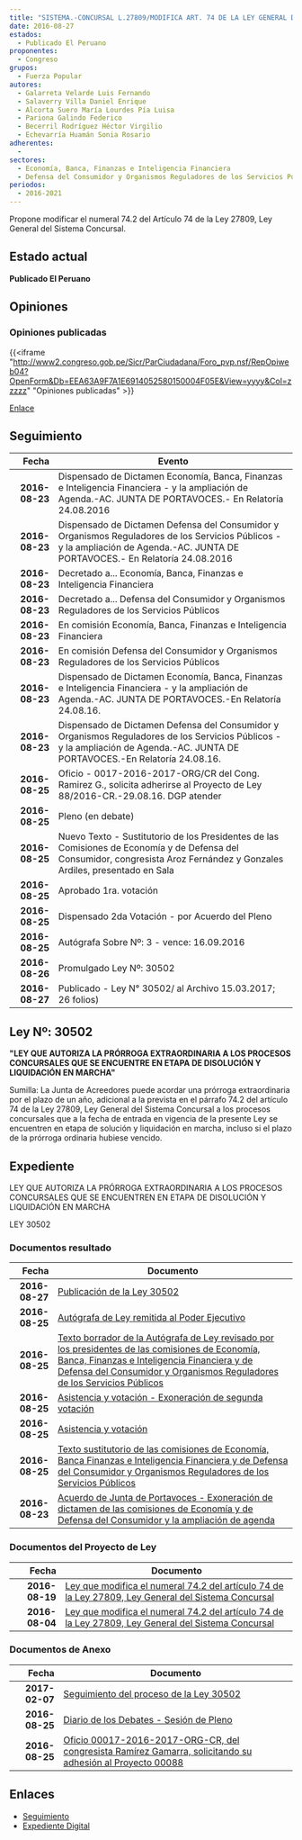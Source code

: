 ```yaml
---
title: "SISTEMA.-CONCURSAL L.27809/MODIFICA ART. 74 DE LA LEY GENERAL DEL...."
date: 2016-08-27
estados: 
  - Publicado El Peruano
proponentes: 
  - Congreso
grupos: 
  - Fuerza Popular
autores: 
  - Galarreta Velarde Luis Fernando
  - Salaverry Villa Daniel Enrique
  - Alcorta Suero María Lourdes Pía Luisa
  - Pariona Galindo Federico
  - Becerril Rodríguez Héctor Virgilio
  - Echevarría Huamán Sonia Rosario
adherentes: 
  - 
sectores: 
  - Economía, Banca, Finanzas e Inteligencia Financiera
  - Defensa del Consumidor y Organismos Reguladores de los Servicios Públicos
periodos: 
  - 2016-2021
---
```


Propone modificar el numeral 74.2 del Artículo 74 de la Ley 27809, Ley General del Sistema Concursal.


## Estado actual

**Publicado El Peruano**

## Opiniones

### Opiniones publicadas

{{<iframe "http://www2.congreso.gob.pe/Sicr/ParCiudadana/Foro_pvp.nsf/RepOpiweb04?OpenForm&Db=EEA63A9F7A1E6914052580150004F05E&View=yyyy&Col=zzzzz" "Opiniones publicadas" >}}

[Enlace](http://www2.congreso.gob.pe/Sicr/ParCiudadana/Foro_pvp.nsf/RepOpiweb04?OpenForm&Db=EEA63A9F7A1E6914052580150004F05E&View=yyyy&Col=zzzzz)

## Seguimiento

| Fecha | Evento |
|------:|--------|
| **2016-08-23** | Dispensado de Dictamen Economía, Banca, Finanzas e Inteligencia Financiera - y la ampliación de Agenda.-AC. JUNTA DE PORTAVOCES.- En Relatoría 24.08.2016|
| **2016-08-23** | Dispensado de Dictamen Defensa del Consumidor y Organismos Reguladores de los Servicios Públicos - y la ampliación de Agenda.-AC. JUNTA DE PORTAVOCES.- En Relatoría 24.08.2016|
| **2016-08-23** | Decretado a... Economía, Banca, Finanzas e Inteligencia Financiera|
| **2016-08-23** | Decretado a... Defensa del Consumidor y Organismos Reguladores de los Servicios Públicos|
| **2016-08-23** | En comisión Economía, Banca, Finanzas e Inteligencia Financiera|
| **2016-08-23** | En comisión Defensa del Consumidor y Organismos Reguladores de los Servicios Públicos|
| **2016-08-23** | Dispensado de Dictamen Economía, Banca, Finanzas e Inteligencia Financiera - y la ampliación de Agenda.-AC. JUNTA DE PORTAVOCES.-En Relatoría 24.08.16.|
| **2016-08-23** | Dispensado de Dictamen Defensa del Consumidor y Organismos Reguladores de los Servicios Públicos - y la ampliación de Agenda.-AC. JUNTA DE PORTAVOCES.-En Relatoría 24.08.16.|
| **2016-08-25** | Oficio - 0017-2016-2017-ORG/CR del Cong. Ramirez G., solicita adherirse al Proyecto de Ley 88/2016-CR.-29.08.16. DGP atender|
| **2016-08-25** | Pleno (en debate)|
| **2016-08-25** | Nuevo Texto - Sustitutorio de los Presidentes de las Comisiones de Economía y de Defensa del Consumidor, congresista Aroz Fernández y Gonzales Ardiles, presentado en Sala|
| **2016-08-25** | Aprobado 1ra. votación|
| **2016-08-25** | Dispensado 2da Votación - por Acuerdo del Pleno|
| **2016-08-25** | Autógrafa Sobre Nº: 3 - vence: 16.09.2016|
| **2016-08-26** | Promulgado Ley Nº: 30502|
| **2016-08-27** | Publicado - Ley N° 30502/ al Archivo 15.03.2017; 26 folios)|

## Ley Nº: 30502

**"LEY QUE AUTORIZA LA PRÓRROGA EXTRAORDINARIA A LOS PROCESOS CONCURSALES QUE SE ENCUENTRE EN ETAPA DE DISOLUCIÓN Y LIQUIDACIÓN EN MARCHA"**

Sumilla: La Junta de Acreedores puede acordar una prórroga extraordinaria por el plazo de un año, adicional a la prevista en el párrafo 74.2 del artículo 74 de la Ley 27809, Ley General del Sistema Concursal a los procesos concursales que a la fecha de entrada en vigencia de la presente Ley se encuentren en etapa de solución y liquidación en marcha, incluso si el plazo de la prórroga ordinaria hubiese vencido.


## Expediente

LEY QUE AUTORIZA LA PRÓRROGA EXTRAORDINARIA A LOS PROCESOS CONCURSALES QUE SE ENCUENTREN EN ETAPA DE DISOLUCIÓN Y LIQUIDACIÓN EN MARCHA

LEY 30502


### Documentos resultado

| Fecha | Documento |
|------:|--------|
| **2016-08-27** | [Publicación de la Ley 30502](http://www.leyes.congreso.gob.pe/Documentos/2016_2021/ADLP/Normas_Legales/30502-LEY.pdf) |
| **2016-08-25** | [Autógrafa de Ley remitida al Poder Ejecutivo](http://www.leyes.congreso.gob.pe/Documentos/2016_2021/ADLP/Texto_Aprobado/AU0000220160825.pdf) |
| **2016-08-25** | [Texto borrador de la Autógrafa de Ley revisado por los presidentes de las comisiones de Economía, Banca, Finanzas e Inteligencia Financiera y de Defensa del Consumidor y Organismos Reguladores de los Servicios Públicos](http://www2.congreso.gob.pe/Sicr/TraDocEstProc/Contdoc03_2011.nsf/0/14a4f102dc186450052580c000787b85/$FILE/BAU0000220160825.pdf) |
| **2016-08-25** | [Asistencia y votación - Exoneración de segunda votación](http://www.leyes.congreso.gob.pe/Documentos/2016_2021/Asistencia_y_Votacion/Proyectos_de_Ley/Exoneracion_de_Segunda_Votacion/ESV0000220160825.pdf) |
| **2016-08-25** | [Asistencia y votación](http://www.leyes.congreso.gob.pe/Documentos/2016_2021/Asistencia_y_Votacion/Proyectos_de_Ley/AV0000220160825...pdf) |
| **2016-08-25** | [Texto sustitutorio de las comisiones de Economía, Banca Finanzas e Inteligencia Financiera y de Defensa del Consumidor y Organismos Reguladores de los Servicios Públicos](http://www.leyes.congreso.gob.pe/Documentos/2016_2021/Texto_Sustitutorio/Consensuado/TS0000220160825..pdf) |
| **2016-08-23** | [Acuerdo de Junta de Portavoces - Exoneración de dictamen de las comisiones de Economía y de Defensa del Consumidor y la ampliación de agenda](http://www.leyes.congreso.gob.pe/Documentos/2016_2021/Acuerdos/Junta_Portavoces/AJP0000220160823.pdf) |

### Documentos del Proyecto de Ley

| Fecha | Documento |
|------:|--------|
| **2016-08-19** | [Ley que modifica el numeral 74.2 del artículo 74 de la Ley 27809, Ley General del Sistema Concursal](http://www.leyes.congreso.gob.pe/Documentos/2016_2021/Proyectos_de_Ley_y_de_Resoluciones_Legislativas/PL00088_20160819.pdf) |
| **2016-08-04** | [Ley que modifica el numeral 74.2 del artículo 74 de la Ley 27809, Ley General del Sistema Concursal](http://www.leyes.congreso.gob.pe/Documentos/2016_2021/Proyectos_de_Ley_y_de_Resoluciones_Legislativas/PL00002_20160804.pdf) |

### Documentos de Anexo

| Fecha | Documento |
|------:|--------|
| **2017-02-07** | [Seguimiento del proceso de la Ley 30502](http://www2.congreso.gob.pe/Sicr/TraDocEstProc/Contdoc03_2011.nsf/Docpub/9B67118032E505CF052580C00079B021/$FILE/00002PL20170207.pdf) |
| **2016-08-25** | [Diario de los Debates - Sesión de Pleno](http://www.leyes.congreso.gob.pe/Documentos/2016_2021/ADLP/Diario_Debates/30502_DD.pdf) |
| **2016-08-25** | [Oficio 00017-2016-2017-ORG-CR, del congresista Ramírez Gamarra, solicitando su adhesión al Proyecto 00088](http://www.leyes.congreso.gob.pe/Documentos/2016_2021/Adhesiones/Proyectos_de_Ley/OFICIO-00017-2016-2017-ORG-CR.pdf) |

## Enlaces 

- [Seguimiento](http://www2.congreso.gob.pe/Sicr/TraDocEstProc/CLProLey2016.nsf/f7fff46988ca05b1052578e100829cc7/5bfdd5c27c0230be05258014007f34b1?OpenDocument)
- [Expediente Digital](http://www2.congreso.gob.pehttp://www2.congreso.gob.pe/Sicr/TraDocEstProc/CLProLey2016.nsf/f7fff46988ca05b1052578e100829cc7/5bfdd5c27c0230be05258014007f34b1?OpenDocument&Click=05257FB7005EB655.eb71d0cf91d8294e05256cdf006b5706/$Body/0.1C6C)
